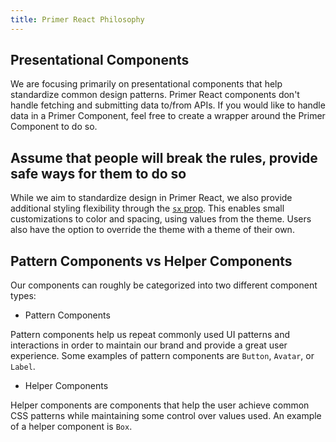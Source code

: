 ```yaml
---
title: Primer React Philosophy
---
```


## Presentational Components

We are focusing primarily on presentational components that help standardize common design patterns. Primer React components don't handle fetching and submitting data to/from APIs. If you would like to handle data in a Primer Component, feel free to create a wrapper around the Primer Component to do so.

## Assume that people will break the rules, provide safe ways for them to do so

While we aim to standardize design in Primer React, we also provide additional styling flexibility through the [`sx` prop](/overriding-styles). This enables small customizations to color and spacing, using values from the theme. Users also have the option to override the theme with a theme of their own.

## Pattern Components vs Helper Components

Our components can roughly be categorized into two different component types:

* Pattern Components

Pattern components help us repeat commonly used UI patterns and interactions in order to maintain our brand and provide a great user experience. Some examples of pattern components are `Button`, `Avatar`, or `Label`.

* Helper Components

Helper components are components that help the user achieve common CSS patterns while maintaining some control over values used. An example of a helper component is `Box`.
